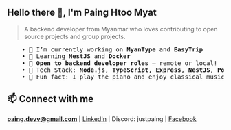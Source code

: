 ## Hello there 👋, I'm Paing Htoo Myat

> A backend developer from Myanmar who loves contributing to open source projects and group projects.

<pre>
    • 🔭 I’m currently working on <b>MyanType</b> and <b>EasyTrip</b>
    • 🌱 Learning <b>NestJS</b> and <b>Docker</b>
    • 💼 <b>Open to backend developer roles</b> — remote or local!
    • 🧰 Tech Stack: <b>Node.js</b>, <b>TypeScript</b>, <b>Express</b>, <b>NestJS</b>, <b>PostgreSQL</b>, <b>MongoDB</b>, <b>Prisma</b>, <b>Supabase</b>, <b>Docker</b>, <b>Git</b>, <b>Postman</b>
    • 🎹 Fun fact: I play the piano and enjoy classical music a lot!
</pre>

## 📫 Connect with me

**paing.devv@gmail.com** | [LinkedIn](https://www.linkedin.com/in/your-profile/) | Discord: justpaing | [Facebook](https://www.facebook.com/painghtoomyat.dev)

